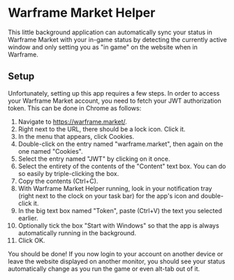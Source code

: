 # Warframe Market Helper

This little background application can automatically sync your status in Warframe Market with your in-game status by detecting the currently active window and only setting you as "in game" on the website when in Warframe.

## Setup

Unfortunately, setting up this app requires a few steps. In order to access your Warframe Market account, you need to fetch your JWT authorization token. This can be done in Chrome as follows:

1. Navigate to https://warframe.market/.
2. Right next to the URL, there should be a lock icon. Click it.
3. In the menu that appears, click Cookies.
4. Double-click on the entry named "warframe.market", then again on the one named "Cookies".
5. Select the entry named "JWT" by clicking on it once.
6. Select the entirety of the contents of the "Content" text box. You can do so easily by triple-clicking the box.
7. Copy the contents (Ctrl+C).
8. With Warframe Market Helper running, look in your notification tray (right next to the clock on your task bar) for the app's icon and double-click it.
9. In the big text box named "Token", paste (Ctrl+V) the text you selected earlier.
10. Optionally tick the box "Start with Windows" so that the app is always automatically running in the background.
11. Click OK.

You should be done! If you now login to your account on another device or leave the website displayed on another monitor, you should see your status automatically change as you run the game or even alt-tab out of it.
